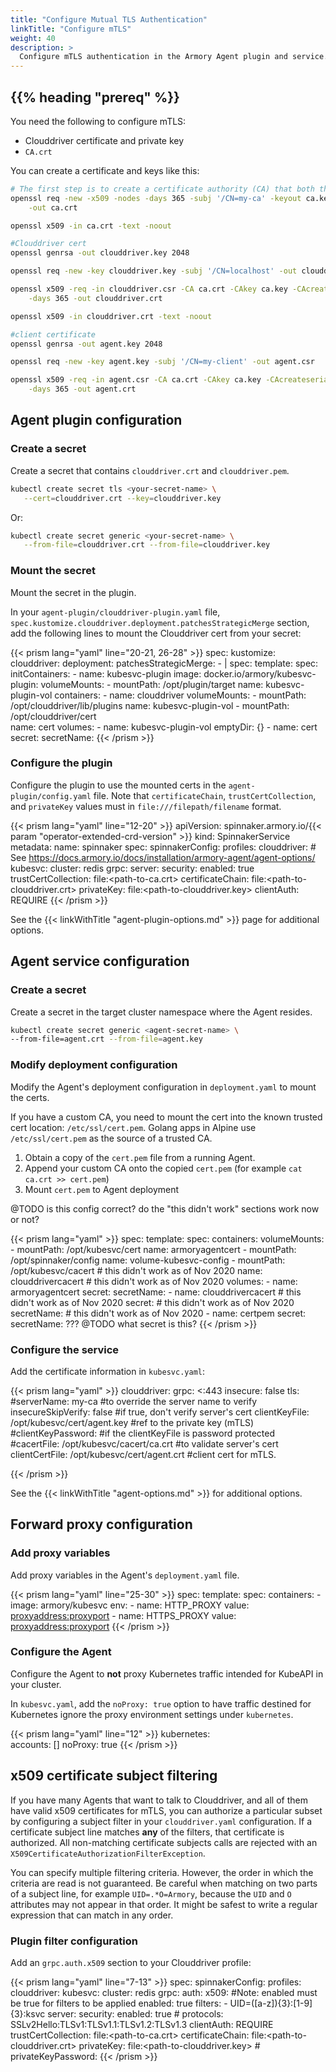 ```yaml
---
title: "Configure Mutual TLS Authentication"
linkTitle: "Configure mTLS"
weight: 40
description: >
  Configure mTLS authentication in the Armory Agent plugin and service.
---
```


## {{% heading "prereq" %}}

You need the following to configure mTLS:

* Clouddriver certificate and private key
* `CA.crt`

You can create a certificate and keys like this:

```bash
# The first step is to create a certificate authority (CA) that both the Agent and Clouddriver trust
openssl req -new -x509 -nodes -days 365 -subj '/CN=my-ca' -keyout ca.key \
    -out ca.crt

openssl x509 -in ca.crt -text -noout

#Clouddriver cert
openssl genrsa -out clouddriver.key 2048

openssl req -new -key clouddriver.key -subj '/CN=localhost' -out clouddriver.csr

openssl x509 -req -in clouddriver.csr -CA ca.crt -CAkey ca.key -CAcreateserial \
    -days 365 -out clouddriver.crt

openssl x509 -in clouddriver.crt -text -noout

#client certificate
openssl genrsa -out agent.key 2048

openssl req -new -key agent.key -subj '/CN=my-client' -out agent.csr

openssl x509 -req -in agent.csr -CA ca.crt -CAkey ca.key -CAcreateserial \
    -days 365 -out agent.crt
```



## Agent plugin configuration

### Create a secret

Create a secret that contains `clouddriver.crt` and `clouddriver.pem`.

```bash
kubectl create secret tls <your-secret-name> \
   --cert=clouddriver.crt --key=clouddriver.key  
```

Or:

```bash
kubectl create secret generic <your-secret-name> \
   --from-file=clouddriver.crt --from-file=clouddriver.key
```

### Mount the secret

Mount the secret in the plugin.

In your `agent-plugin/clouddriver-plugin.yaml` file,
`spec.kustomize.clouddriver.deployment.patchesStrategicMerge` section,
add the following lines to mount the Clouddriver cert from your secret:

{{< prism lang="yaml" line="20-21, 26-28" >}}
spec:
  kustomize:
    clouddriver:
      deployment:
        patchesStrategicMerge:
          - |
            spec:
              template:
                spec:
                  initContainers:
                  - name: kubesvc-plugin
                    image: docker.io/armory/kubesvc-plugin:<release>
                    volumeMounts:
                      - mountPath: /opt/plugin/target
                        name: kubesvc-plugin-vol
                  containers:
                  - name: clouddriver
                    volumeMounts:
                      - mountPath: /opt/clouddriver/lib/plugins
                        name: kubesvc-plugin-vol
                      - mountPath: /opt/clouddriver/cert  
                        name: cert
                  volumes:
                  - name: kubesvc-plugin-vol
                    emptyDir: {}
                  - name: cert
                    secret:
                      secretName: <your-secret-name>
{{< /prism >}}


### Configure the plugin

Configure the plugin to use the mounted certs in the `agent-plugin/config.yaml` file. Note that `certificateChain`, `trustCertCollection`, and `privateKey` values must in `file:///filepath/filename` format.

{{< prism lang="yaml" line="12-20" >}}
apiVersion: spinnaker.armory.io/{{< param "operator-extended-crd-version" >}}
kind: SpinnakerService
metadata:
  name: spinnaker
spec:
  spinnakerConfig:
    profiles:
      clouddriver:
        # See https://docs.armory.io/docs/installation/armory-agent/agent-options/
        kubesvc:
          cluster: redis
          grpc:
            server:
              security:
                enabled: true
                trustCertCollection: file:<path-to-ca.crt>
                certificateChain: file:<path-to-clouddriver.crt>
                privateKey: file:<path-to-clouddriver.key>
                clientAuth: REQUIRE
{{< /prism >}}

See the {{< linkWithTitle "agent-plugin-options.md" >}} page for additional options.

## Agent service configuration

### Create a secret

Create a secret in the target cluster namespace where the Agent resides.

```bash
kubectl create secret generic <agent-secret-name> \
--from-file=agent.crt --from-file=agent.key
```

### Modify deployment configuration

Modify the Agent's deployment configuration in `deployment.yaml` to mount the certs.

If you have a custom CA, you need to mount the cert into the known trusted cert location:  `/etc/ssl/cert.pem`. Golang apps in Alpine use `/etc/ssl/cert.pem` as the source of a trusted CA.

  1. Obtain a copy of the `cert.pem` file from a running Agent.
  2. Append your custom CA onto the copied `cert.pem`  (for example `cat ca.crt >> cert.pem`)
  3. Mount `cert.pem` to Agent deployment

@TODO is this config correct? do the "this didn't work" sections work now or not?

{{< prism lang="yaml"  >}}
spec:
  template:
    spec:
      containers:
        volumeMounts:
        - mountPath: /opt/kubesvc/cert
          name: armoryagentcert
        - mountPath: /opt/spinnaker/config
          name: volume-kubesvc-config
        - mountPath: /opt/kubesvc/cacert  # this didn't work as of Nov 2020
          name: clouddrivercacert         # this didn't work as of Nov 2020
      volumes:
      - name: armoryagentcert
        secret:
          secretName: <agent-secret-name>
      - name: clouddrivercacert         # this didn't work as of Nov 2020
        secret:                         # this didn't work as of Nov 2020
          secretName: <your-secret-name> # this didn't work as of Nov 2020
      - name: certpem
        secret:
          secretName: ??? @TODO what secret is this?
{{< /prism >}}


### Configure the service

Add the certificate information in `kubesvc.yaml`:

{{< prism lang="yaml" >}}
clouddriver:
  grpc: <:443
  insecure: false
  tls:
    #serverName: my-ca  #to override the server name to verify
    insecureSkipVerify: false #if true, don't verify server's cert
    clientKeyFile: /opt/kubesvc/cert/agent.key #ref to the private key (mTLS)
    #clientKeyPassword: #if the clientKeyFile is password protected
    #cacertFile: /opt/kubesvc/cacert/ca.crt #to validate server's cert
    clientCertFile: /opt/kubesvc/cert/agent.crt #client cert for mTLS.

{{< /prism >}}

See the {{< linkWithTitle "agent-options.md" >}} for additional options.

## Forward proxy configuration

### Add proxy variables

Add proxy variables in the Agent's `deployment.yaml` file.

{{< prism lang="yaml" line="25-30" >}}
spec:
  template:
    spec:
      containers:
      - image: armory/kubesvc
        env:
        - name: HTTP_PROXY
          value: <proxyaddress:proxyport>
        - name: HTTPS_PROXY
          value: <proxyaddress:proxyport>
{{< /prism >}}

### Configure the Agent

Configure the Agent to **not** proxy Kubernetes traffic intended for KubeAPI in your cluster.

In `kubesvc.yaml`, add the `noProxy: true` option to have traffic destined for Kubernetes ignore the proxy environment settings under `kubernetes`.

{{< prism lang="yaml" line="12" >}}
kubernetes:  
  accounts: []
  noProxy: true
{{< /prism >}}

## x509 certificate subject filtering

If you have many Agents that want to talk to Clouddriver, and all of them have valid x509 certificates for mTLS, you can authorize a particular subset by configuring a subject filter in your `clouddriver.yaml` configuration. If a certificate subject line matches **any** of the filters, that certificate is authorized. All non-matching certificate subjects calls are rejected with an `X509CertificateAuthorizationFilterException`.

You can specify multiple filtering criteria. However, the order in which the criteria are read is not guaranteed. Be careful when matching on two parts of a subject line, for example `UID=.*O=Armory`, because the `UID` and `O` attributes may not appear in that order. It might be safest to write a regular expression that can match in any order.

### Plugin filter configuration

Add an `grpc.auth.x509` section to your Clouddriver profile:

{{< prism lang="yaml" line="7-13" >}}
spec:
  spinnakerConfig:
    profiles:
      clouddriver:
        kubesvc:
          cluster: redis
          grpc:
            auth:
              x509:
				        #Note: enabled must be true for filters to be applied
                enabled: true
                filters:
                  - UID=([a-z]){3}:[1-9]{3}:ksvc
            server:
              security:
                enabled: true
                # protocols: SSLv2Hello:TLSv1:TLSv1.1:TLSv1.2:TLSv1.3
                clientAuth: REQUIRE
                trustCertCollection: file:<path-to-ca.crt>
                certificateChain: file:<path-to-clouddriver.crt>
                privateKey: file:<path-to-clouddriver.key>
               # privateKeyPassword: <private-key-password>
{{< /prism >}}
